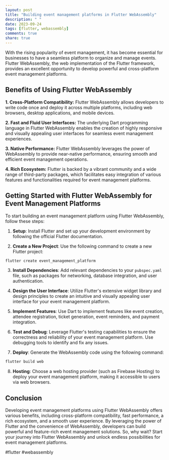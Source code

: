 ```yaml
---
layout: post
title: "Building event management platforms in Flutter WebAssembly"
description: " "
date: 2023-09-24
tags: [flutter, webassembly]
comments: true
share: true
---
```


With the rising popularity of event management, it has become essential for businesses to have a seamless platform to organize and manage events. Flutter WebAssembly, the web implementation of the Flutter framework, provides an excellent opportunity to develop powerful and cross-platform event management platforms.

## Benefits of Using Flutter WebAssembly

**1. Cross-Platform Compatibility:** Flutter WebAssembly allows developers to write code once and deploy it across multiple platforms, including web browsers, desktop applications, and mobile devices.

**2. Fast and Fluid User Interfaces:** The underlying Dart programming language in Flutter WebAssembly enables the creation of highly responsive and visually appealing user interfaces for seamless event management experiences.

**3. Native Performance:** Flutter WebAssembly leverages the power of WebAssembly to provide near-native performance, ensuring smooth and efficient event management operations.

**4. Rich Ecosystem:** Flutter is backed by a vibrant community and a wide range of third-party packages, which facilitates easy integration of various features and functionalities required for event management platforms.

## Getting Started with Flutter WebAssembly for Event Management Platforms

To start building an event management platform using Flutter WebAssembly, follow these steps:

1. **Setup**: Install Flutter and set up your development environment by following the official Flutter documentation.

2. **Create a New Project**: Use the following command to create a new Flutter project:

```dart
flutter create event_management_platform
```

3. **Install Dependencies**: Add relevant dependencies to your `pubspec.yaml` file, such as packages for networking, database integration, and user authentication.

4. **Design the User Interface**: Utilize Flutter's extensive widget library and design principles to create an intuitive and visually appealing user interface for your event management platform.

5. **Implement Features**: Use Dart to implement features like event creation, attendee registration, ticket generation, event reminders, and payment integration.

6. **Test and Debug**: Leverage Flutter's testing capabilities to ensure the correctness and reliability of your event management platform. Use debugging tools to identify and fix any issues.

7. **Deploy**: Generate the WebAssembly code using the following command:

```dart
flutter build web
```

8. **Hosting**: Choose a web hosting provider (such as Firebase Hosting) to deploy your event management platform, making it accessible to users via web browsers.

## Conclusion

Developing event management platforms using Flutter WebAssembly offers various benefits, including cross-platform compatibility, fast performance, a rich ecosystem, and a smooth user experience. By leveraging the power of Flutter and the convenience of WebAssembly, developers can build powerful and feature-rich event management solutions. So, why wait? Start your journey into Flutter WebAssembly and unlock endless possibilities for event management platforms.

#flutter #webassembly